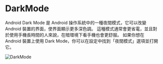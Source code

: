 # DarkMode

Android Dark Mode 是 Android 操作系統中的一種夜間模式，它可以改變 Android 裝置的界面，使界面顯示更多深色調。
這種模式通常會更省電，並且對於使用手機長時間的人來說，在暗環境下看手機也會更舒服。
如果你想在 Android 裝置上使用 Dark Mode，你可以在設定中找到「夜間模式」選項並打開它。

![DarkMode](https://github.com/MuHongWeiWei/DarkMode/blob/master/ezgif-3-5b48fc76fe.gif)
